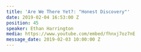 ```yaml
---
title: 'Are We There Yet?: "Honest Discovery"'
date: 2019-02-04 16:53:00 Z
position: 45
speaker: Ethan Harrington
media: https://www.youtube.com/embed/fhnxj7oz7nE
message_date: 2019-02-03 10:00:00 Z
---
```


